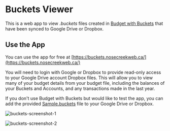 # Buckets Viewer

This is a web app to view _.buckets_ files created in
[Budget with Buckets](https://www.budgetwithbuckets.com/) that have been synced to Google Drive or Dropbox.

## Use the App

You can use the app for free at [https://buckets.nosecreekweb.ca/](https://buckets.nosecreekweb.ca/)

You will need to login with Google or Dropbox to provide read-only access to your Google Drive account Dropbox files.
This will allow you to view many of your budget details from your budget file,
including the balances of your Buckets and Accounts, and any transactions made in the last year.

If you don't use Budget with Buckets but would like to test the app, you can add the provided
[Sample.buckets](https://github.com/nosecreek/buckets-viewer/raw/b5900b688e19f8726f90c71fce17340b846fa7d8/Sample.buckets)
file to your Google Drive or Dropbox.

![buckets-screenshot-1](https://user-images.githubusercontent.com/1271847/190226485-e1936d52-a260-485a-abed-4c292444c72e.png)

![buckets-screenshot-2](https://user-images.githubusercontent.com/1271847/190226580-4cb84423-4730-4edb-9e70-4eaa7905e878.png)
